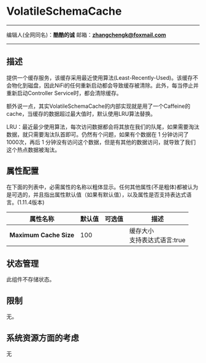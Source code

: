 # VolatileSchemaCache
***
编辑人(全网同名)：__**酷酷的诚**__  邮箱：**zhangchengk@foxmail.com** 
***

## 描述

提供一个缓存服务，该缓存采用最近使用算法(Least-Recently-Used)。该缓存不会物化到磁盘，因此NiFi的任何重新启动都会导致缓存被清除。此外，每当停止并重新启动Controller Service时，都会清除缓存。

额外说一点，其实VolatileSchemaCache的内部实现就是用了一个Caffeine的cache，当缓存的数据超过最大值时，默认使用LRU算法替换。

LRU：最近最少使用算法，每次访问数据都会将其放在我们的队尾，如果需要淘汰数据，就只需要淘汰队首即可。仍然有个问题，如果有个数据在 1 分钟访问了 1000次，再后 1 分钟没有访问这个数据，但是有其他的数据访问，就导致了我们这个热点数据被淘汰。​

## 属性配置
在下面的列表中，必需属性的名称以粗体显示。任何其他属性(不是粗体)都被认为是可选的，并且指出属性默认值（如果有默认值），以及属性是否支持表达式语言。(1.11.4版本)

|属性名称|默认值|可选值|描述|
|----|----|----|----|
|**Maximum Cache Size**|100||缓存大小<br/>支持表达式语言:true|


## 状态管理

此组件不存储状态。

## 限制

无。

## 系统资源方面的考虑

无




